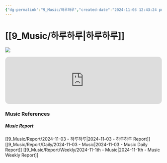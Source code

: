 ```yaml
---
{"dg-permalink":"9_Music/하루하루","created-date":"2024-11-03 12:43:24 pm","date":"2024-11-03","type":"music","tags":["music"],"aliases":null,"title":"하루하루","music-url":"https://open.spotify.com/track/1L4d2lafz1odpIMe8va21X","album":"Stand Up (2008 빅뱅 3rd Mini Album)","album-release-date":"2008-08-08","album-url":"https://open.spotify.com/album/0NB6IIwQeRDzNFCU22LQto","cover":"![Stand Up (2008 빅뱅 3rd Mini Album)](https://i.scdn.co/image/ab67616d00001e02256b86508bfdc54899e4685e)","cover-url":"https://i.scdn.co/image/ab67616d00001e02256b86508bfdc54899e4685e","artists":"BIGBANG","added-at":"Sun Nov 03 2024 - 오후 12:43:43","rating":"⭐⭐⭐⭐⭐⭐⭐","dg-publish":true,"permalink":"/9_Music/하루하루/","dgPassFrontmatter":true,"noteIcon":"1"}
---
```


# [[9_Music/하루하루\|하루하루]]
![](https://i.scdn.co/image/ab67616d00001e02256b86508bfdc54899e4685e)


<div class="container-root"><span></span></div><div><div class="container-root"><iframe style="border-radius:12px" src="https://open.spotify.com/embed/track/1L4d2lafz1odpIMe8va21X?utm_source=generator" width="100%" height="152" frameborder="0" allowfullscreen="" allow="autoplay; clipboard-write; encrypted-media; fullscreen; picture-in-picture" loading="lazy"></iframe></div></div>











### Music References
##### Music Report
[[9_Music/Report/2024-11-03 - 하루하루\|2024-11-03 - 하루하루 Report]]
[[9_Music/Report/Daily/2024-11-03 - Music\|2024-11-03 - Music Daily Report]]
[[9_Music/Report/Weekly/2024-11-1th - Music\|2024-11-1th - Music Weekly Report]]





